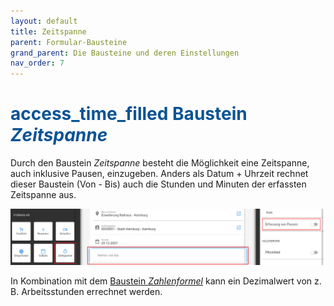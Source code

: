 ```yaml
---
layout: default
title: Zeitspanne
parent: Formular-Bausteine
grand_parent: Die Bausteine und deren Einstellungen
nav_order: 7
---
```


# <span style="color:#0b5394"><span class="material-icons">access_time_filled</span> **Baustein _Zeitspanne_**</span>

Durch den Baustein _Zeitspanne_ besteht die Möglichkeit eine Zeitspanne, auch inklusive Pausen, einzugeben.
Anders als Datum + Uhrzeit rechnet dieser Baustein (Von - Bis) auch die Stunden und Minuten der erfassten Zeitspanne aus.

![interval](\assets\record-spec-settings\1interval.png 'interval')

In Kombination mit dem
[Baustein _Zahlenformel_](/docs/record-spec-settings/grand-child-expanded/numberformular.html)
kann ein Dezimalwert von z. B. Arbeitsstunden errechnet werden.
